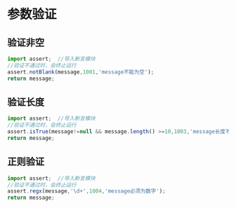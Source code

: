# 参数验证

## 验证非空
```javascript
import assert;  //导入断言模块
//验证不通过时，会终止运行
assert.notBlank(message,1001,'message不能为空'); 
return message;
```
## 验证长度
```javascript
import assert;  //导入断言模块
//验证不通过时，会终止运行
assert.isTrue(message!=null && message.length() >=10,1003,'message长度不能小于10');
return message;
```
## 正则验证
```javascript
import assert;  //导入断言模块
//验证不通过时，会终止运行
assert.regx(message,'\d+',1004,'message必须为数字');
return message;
```

